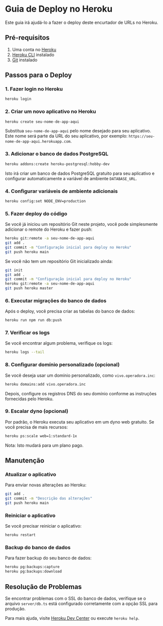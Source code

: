 # Guia de Deploy no Heroku

Este guia irá ajudá-lo a fazer o deploy deste encurtador de URLs no Heroku.

## Pré-requisitos

1. Uma conta no [Heroku](https://signup.heroku.com/)
2. [Heroku CLI](https://devcenter.heroku.com/articles/heroku-cli) instalado
3. [Git](https://git-scm.com/) instalado

## Passos para o Deploy

### 1. Fazer login no Heroku

```bash
heroku login
```

### 2. Criar um novo aplicativo no Heroku

```bash
heroku create seu-nome-de-app-aqui
```

Substitua `seu-nome-de-app-aqui` pelo nome desejado para seu aplicativo. Este nome será parte da URL do seu aplicativo, por exemplo: `https://seu-nome-de-app-aqui.herokuapp.com`.

### 3. Adicionar o banco de dados PostgreSQL

```bash
heroku addons:create heroku-postgresql:hobby-dev
```

Isto irá criar um banco de dados PostgreSQL gratuito para seu aplicativo e configurar automaticamente a variável de ambiente `DATABASE_URL`.

### 4. Configurar variáveis de ambiente adicionais

```bash
heroku config:set NODE_ENV=production
```

### 5. Fazer deploy do código

Se você já iniciou um repositório Git neste projeto, você pode simplesmente adicionar o remote do Heroku e fazer push:

```bash
heroku git:remote -a seu-nome-de-app-aqui
git add .
git commit -m "Configuração inicial para deploy no Heroku"
git push heroku main
```

Se você não tem um repositório Git inicializado ainda:

```bash
git init
git add .
git commit -m "Configuração inicial para deploy no Heroku"
heroku git:remote -a seu-nome-de-app-aqui
git push heroku master
```

### 6. Executar migrações do banco de dados

Após o deploy, você precisa criar as tabelas do banco de dados:

```bash
heroku run npm run db:push
```

### 7. Verificar os logs

Se você encontrar algum problema, verifique os logs:

```bash
heroku logs --tail
```

### 8. Configurar domínio personalizado (opcional)

Se você deseja usar um domínio personalizado, como `vivo.operadora.inc`:

```bash
heroku domains:add vivo.operadora.inc
```

Depois, configure os registros DNS do seu domínio conforme as instruções fornecidas pelo Heroku.

### 9. Escalar dyno (opcional)

Por padrão, o Heroku executa seu aplicativo em um dyno web gratuito. Se você precisa de mais recursos:

```bash
heroku ps:scale web=1:standard-1x
```

Nota: Isto mudará para um plano pago.

## Manutenção

### Atualizar o aplicativo

Para enviar novas alterações ao Heroku:

```bash
git add .
git commit -m "Descrição das alterações"
git push heroku main
```

### Reiniciar o aplicativo

Se você precisar reiniciar o aplicativo:

```bash
heroku restart
```

### Backup do banco de dados

Para fazer backup do seu banco de dados:

```bash
heroku pg:backups:capture
heroku pg:backups:download
```

## Resolução de Problemas

Se encontrar problemas com o SSL do banco de dados, verifique se o arquivo `server/db.ts` está configurado corretamente com a opção SSL para produção.

Para mais ajuda, visite [Heroku Dev Center](https://devcenter.heroku.com/) ou execute `heroku help`.